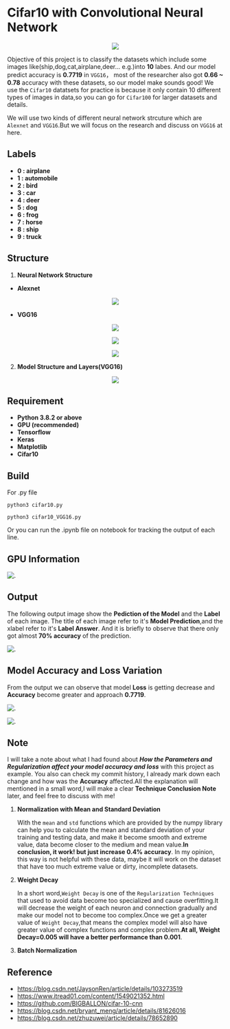 # Cifar10 with Convolutional Neural Network

<p align="center">
  <img src='img/img_01.png'>
</p>

Objective of this project is to classify the datasets which include some images like(ship,dog,cat,airplane,deer... e.g.)into **10** labes. And our model predict accuracy is **0.7719** in ``VGG16``， most of the researcher also got **0.66 ~ 0.78** accuracy with these datasets, so our model make sounds good! We use the ``Cifar10`` datatsets for practice is because it only contain 10 different types of images in data,so you can go for ```Cifar100``` for larger datasets and details.

We will use two kinds of different neural network strcuture which are ``Alexnet`` and ``VGG16``.But we will focus on the research and discuss on ``VGG16`` at here.

## Labels

  - **0 : airplane**
  - **1 : automobile**
  - **2 : bird**
  - **3 : car**
  - **4 : deer**
  - **5 : dog**
  - **6 : frog**
  - **7 : horse**
  - **8 : ship**
  - **9 : truck**
  

## Structure 

1. **Neural Network Structure**
  - **Alexnet**
  <p align='center'>
    <img src='img/alexnet_structure.png'>
  </p>
  
  - **VGG16**
  <p align='center'>
    <img src='img/vgg16_structure_02.png'>
  </p>
  
  
  <p align='center'>
    <img src='img/vgg16_structure_03.png'>
  </p>
  
  
  <p align='center'>
    <img src='img/vgg16_structure_01.jpg'>
  </p>

2. **Model Structure and Layers(VGG16)**

<p align='center'>
  <img src='img/model.png'>  
</p>


## Requirement
  - **Python 3.8.2 or above**
  - **GPU (recommended)**
  - **Tensorflow**
  - **Keras**
  - **Matplotlib**
  - **Cifar10**
  
## Build
For .py file
```
python3 cifar10.py
```

```
python3 cifar10_VGG16.py
```
Or you can run the .ipynb file on notebook for tracking the output of each line.

## GPU Information

![.](img/gpu_information.png)

## Output
The following output image show the **Pediction of the Model** and the **Label** of each image.
The title of each image refer to it's **Model Prediction**,and the xlabel refer to it's **Label Answer**.
And it is briefly to observe that there only got almost **70% accuracy** of the prediction.

![.](img/model_prediction.png)

## Model Accuracy and Loss Variation
From the output we can observe that model **Loss** is getting decrease and **Accuracy** become greater and approach **0.7719**.

![.](img/model_accuracy.png)

![.](img/model_loss.png)

## Note
I will take a note about what I had found about ***How the Parameters and Regularization affect your model accuracy and loss*** with this project as example. You also can check my commit history, I already mark down each change and how was the **Accuracy** affected.All the explanation will mentioned in a small word,I will make a clear **Technique Conclusion Note** later, and feel free to discuss with me!

  1. **Normalization with Mean and Standard Deviation**
     
     With the ``mean`` and ``std`` functions which are provided by the numpy library can help you to calculate the mean and standard deviation of your training and testing data, and make it become smooth and extreme value, data become closer to the medium and mean value.**In conclusion, it work! but just increase 0.4% accuracy**. In my opinion, this way is not helpful with these data, maybe it will work on the dataset that have too much extreme value or dirty, incomplete datasets.
     
  2. **Weight Decay**
     
     In a short word,``Weight Decay`` is one of the ``Regularization Techniques`` that used to avoid data become too specialized and cause overfitting.It will decrease the weight of each neuron and connection gradually and make our model not to become too complex.Once we get a greater value of ``Weight Decay``,that means the complex model will also have greater value of complex functions and complex problem.**At all, Weight Decay=0.005 will have a better performance than 0.001**.
     
  3. **Batch Normalization**


## Reference
* https://blog.csdn.net/JaysonRen/article/details/103273519
* https://www.itread01.com/content/1549021352.html
* https://github.com/BIGBALLON/cifar-10-cnn
* https://blog.csdn.net/bryant_meng/article/details/81626016
* https://blog.csdn.net/zhuzuwei/article/details/78652890

